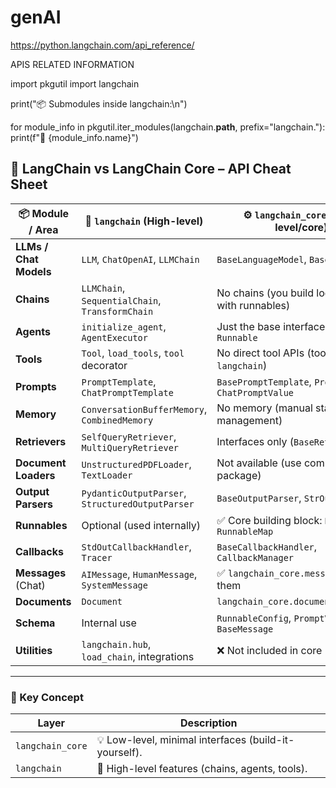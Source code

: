 # genAI


https://python.langchain.com/api_reference/

APIS RELATED INFORMATION

import pkgutil
import langchain

print("📦 Submodules inside langchain:\n")

for module_info in pkgutil.iter_modules(langchain.__path__, prefix="langchain."):
    print(f"🔹 {module_info.name}")


## 🧠 LangChain vs LangChain Core – API Cheat Sheet

| 📦 Module / Area              | 🧩 `langchain` (High-level)                       | ⚙️ `langchain_core` (Low-level/core)                  |
|------------------------------|--------------------------------------------------|------------------------------------------------------|
| **LLMs / Chat Models**       | `LLM`, `ChatOpenAI`, `LLMChain`                  | `BaseLanguageModel`, `BaseChatModel`                |
| **Chains**                   | `LLMChain`, `SequentialChain`, `TransformChain` | No chains (you build logic manually with runnables) |
| **Agents**                   | `initialize_agent`, `AgentExecutor`             | Just the base interfaces like `Runnable`            |
| **Tools**                    | `Tool`, `load_tools`, `tool` decorator          | No direct tool APIs (tool calling is in `langchain`)|
| **Prompts**                  | `PromptTemplate`, `ChatPromptTemplate`          | `BasePromptTemplate`, `PromptValue`, `ChatPromptValue` |
| **Memory**                   | `ConversationBufferMemory`, `CombinedMemory`    | No memory (manual state management)                 |
| **Retrievers**               | `SelfQueryRetriever`, `MultiQueryRetriever`     | Interfaces only (`BaseRetriever`)                   |
| **Document Loaders**         | `UnstructuredPDFLoader`, `TextLoader`           | Not available (use community package)               |
| **Output Parsers**           | `PydanticOutputParser`, `StructuredOutputParser`| `BaseOutputParser`, `StrOutputParser`               |
| **Runnables**                | Optional (used internally)                      | ✅ Core building block: `Runnable`, `RunnableMap`   |
| **Callbacks**                | `StdOutCallbackHandler`, `Tracer`               | `BaseCallbackHandler`, `CallbackManager`            |
| **Messages** (Chat)          | `AIMessage`, `HumanMessage`, `SystemMessage`    | ✅ `langchain_core.messages` defines them            |
| **Documents**                | `Document`                                      | `langchain_core.documents.Document`                 |
| **Schema**                   | Internal use                                    | `RunnableConfig`, `PromptValue`, `BaseMessage`      |
| **Utilities**                | `langchain.hub`, `load_chain`, integrations     | ❌ Not included in core                             |

---

### 🧭 Key Concept

| Layer | Description |
|-------|-------------|
| `langchain_core` | 💡 Low-level, minimal interfaces (build-it-yourself). |
| `langchain`      | 🚀 High-level features (chains, agents, tools).      |


















